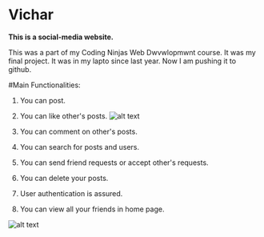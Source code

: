 # Vichar

**This is a social-media website.**

This was a part of my Coding Ninjas Web Dwvwlopmwnt course.
It was my final project.
It was in my lapto since last year.
Now I am pushing it to github.

#Main Functionalities:
1. You can post.
2. You can like other's posts.
![alt text](https://user-images.githubusercontent.com/76950378/126046221-85a2d355-ab86-4f4e-b473-53910b538478.PNG)

3. You can comment on other's posts.
4. You can search for posts and users.
5. You can send friend requests or accept other's requests.
6. You can delete your posts.
7. User authentication is assured.
8. You can view all your friends in home page.

![alt text](https://user-images.githubusercontent.com/76950378/126046306-cc32ec2b-5ca9-4768-b5f9-c82aba8a1035.PNG)


 
